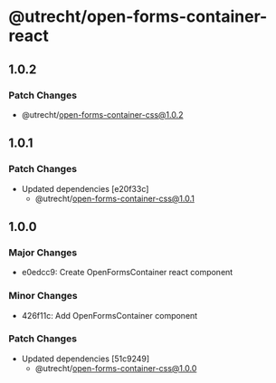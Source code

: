 # @utrecht/open-forms-container-react

## 1.0.2

### Patch Changes

- @utrecht/open-forms-container-css@1.0.2

## 1.0.1

### Patch Changes

- Updated dependencies [e20f33c]
  - @utrecht/open-forms-container-css@1.0.1

## 1.0.0

### Major Changes

- e0edcc9: Create OpenFormsContainer react component

### Minor Changes

- 426f11c: Add OpenFormsContainer component

### Patch Changes

- Updated dependencies [51c9249]
  - @utrecht/open-forms-container-css@1.0.0
